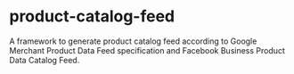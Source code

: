 # product-catalog-feed
A framework to generate product catalog feed according to Google Merchant Product Data Feed specification and Facebook Business Product Data Catalog Feed.
